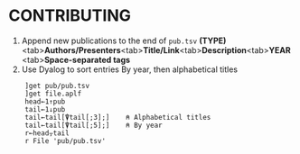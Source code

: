 # CONTRIBUTING

1. Append new publications to the end of `pub.tsv`
	**(TYPE)**\<tab\>**Authors/Presenters**\<tab\>**Title/Link**\<tab\>**Description**\<tab\>**YEAR**\<tab\>**Space-separated tags**
1. Use Dyalog to sort entries
	By year, then alphabetical titles
	
```APL
	]get pub/pub.tsv
	]get file.aplf
	head←1↑pub
	tail←1↓pub
	tail←tail[⍒tail[;3];]    ⍝ Alphabetical titles	
	tail←tail[⍒tail[;5];]    ⍝ By year
	r←head⍪tail
	r File 'pub/pub.tsv'
```
